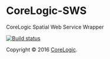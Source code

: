 # CoreLogic-SWS
CoreLogic Spatial Web Service Wrapper

[![Build status](https://ci.appveyor.com/api/projects/status/xymsbuty2uykfv7d?svg=true)](https://ci.appveyor.com/project/Georadix/corelogic-sws)

Copyright &copy; 2016 [CoreLogic](http://corelogic.com).